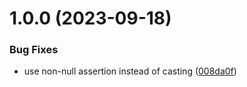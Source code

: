 # 1.0.0 (2023-09-18)


### Bug Fixes

* use non-null assertion instead of casting ([008da0f](https://github.com/yzhylin/nx-microfrontends/commit/008da0fd74b64bfe46c9ae33c2e5d0ea3e06a2f3))
